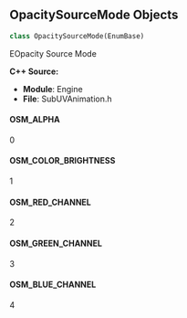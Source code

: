 ## OpacitySourceMode Objects

```python
class OpacitySourceMode(EnumBase)
```

EOpacity Source Mode

**C++ Source:**

- **Module**: Engine
- **File**: SubUVAnimation.h

<a id="unreal.OpacitySourceMode.OSM_ALPHA"></a>

#### OSM_ALPHA

0

<a id="unreal.OpacitySourceMode.OSM_COLOR_BRIGHTNESS"></a>

#### OSM_COLOR_BRIGHTNESS

1

<a id="unreal.OpacitySourceMode.OSM_RED_CHANNEL"></a>

#### OSM_RED_CHANNEL

2

<a id="unreal.OpacitySourceMode.OSM_GREEN_CHANNEL"></a>

#### OSM_GREEN_CHANNEL

3

<a id="unreal.OpacitySourceMode.OSM_BLUE_CHANNEL"></a>

#### OSM_BLUE_CHANNEL

4

<a id="unreal.WaveSpectrumType"></a>